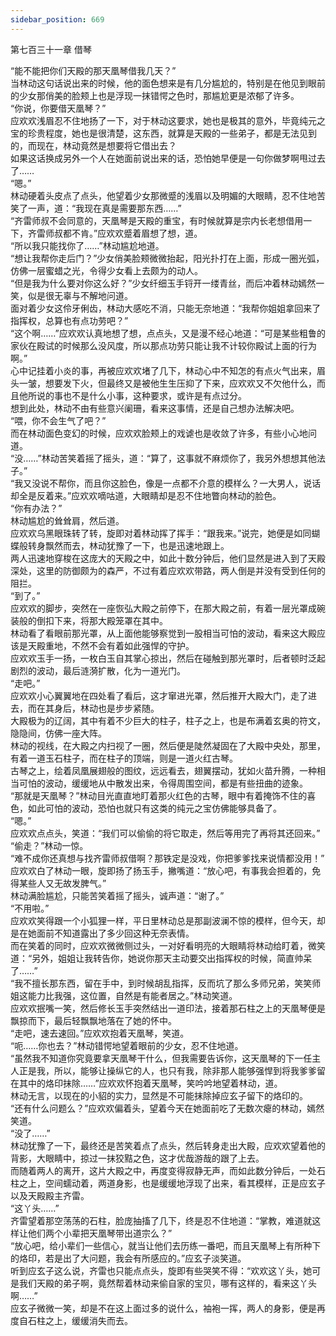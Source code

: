 ```yaml
---
sidebar_position: 669
---
```

 第七百三十一章 借琴


“能不能把你们天殿的那天凰琴借我几天？”  
当林动这句话说出来的时候，他的面色想来是有几分尴尬的，特别是在他见到眼前的少女那俏美的脸颊上也是浮现一抹错愕之色时，那尴尬更是浓郁了许多。  
“你说，你要借天凰琴？”  
应欢欢浅眉忍不住地扬了一下，对于林动这要求，她也是极其的意外，毕竟纯元之宝的珍贵程度，她也是很清楚，这东西，就算是天殿的一些弟子，都是无法见到的，而现在，林动竟然是想要将它借出去？  
如果这话换成另外一个人在她面前说出来的话，恐怕她早便是一句你做梦啊甩过去了……  
“嗯。”  
林动硬着头皮点了点头，他望着少女那微蹙的浅眉以及明媚的大眼睛，忍不住地苦笑了一声，道：“我现在真是需要那东西……”  
“齐雷师叔不会同意的，天凰琴是天殿的重宝，有时候就算是宗内长老想借用一下，齐雷师叔都不肯。”应欢欢蹙着眉想了想，道。  
“所以我只能找你了……”林动尴尬地道。  
“想让我帮你走后门？”少女俏美脸颊微微抬起，阳光扑打在上面，形成一圈光弧，仿佛一层蜜蜡之光，令得少女看上去颇为的动人。  
“但是我为什么要对你这么好？”少女纤细玉手锊开一缕青丝，而后冲着林动嫣然一笑，似是很无辜与不解地问道。  
面对着少女这伶牙俐齿，林动大感吃不消，只能无奈地道：“我帮你姐姐拿回来了指挥权，总算也有点功劳吧？”  
“这个啊……”应欢欢认真地想了想，点点头，又是漫不经心地道：“可是某些粗鲁的家伙在殿试的时候那么没风度，所以那点功劳只能让我不计较你殿试上面的行为啊。”  
心中记挂着小炎的事，再被应欢欢堵了几下，林动心中不知怎的有点火气出来，眉头一皱，想要发下火，但最终又是被他生生压抑了下来，应欢欢又不欠他什么，而且他所说的事也不是什么小事，这种要求，或许是有点过分。  
想到此处，林动不由有些意兴阑珊，看来这事情，还是自己想办法解决吧。  
“喂，你不会生气了吧？”  
而在林动面色变幻的时候，应欢欢脸颊上的戏谑也是收敛了许多，有些小心地问道。  
“没……”林动苦笑着摇了摇头，道：“算了，这事就不麻烦你了，我另外想想其他法子。”  
“我又没说不帮你，而且你这脸色，像是一点都不介意的模样么？一大男人，说话却全是反着来。”应欢欢嘀咕道，大眼睛却是忍不住地瞥向林动的脸色。  
“你有办法？”  
林动尴尬的耸耸肩，然后道。  
应欢欢乌黑眼珠转了转，旋即对着林动挥了挥手：“跟我来。”说完，她便是如同蝴蝶般转身飘然而去，林动犹豫了一下，也是迅速地跟上。  
两人迅速地穿梭在这庞大的天殿之中，如此十数分钟后，他们显然是进入到了天殿深处，这里的防御颇为的森严，不过有着应欢欢带路，两人倒是并没有受到任何的阻拦。  
“到了。”  
应欢欢的脚步，突然在一座恢弘大殿之前停下，在那大殿之前，有着一层光罩成碗装般的倒扣下来，将那大殿笼罩在其中。  
林动看了看眼前那光罩，从上面他能够察觉到一股相当可怕的波动，看来这大殿应该是天殿重地，不然不会有着如此强悍的守护。  
应欢欢玉手一扬，一枚白玉自其掌心掠出，然后在碰触到那光罩时，后者顿时泛起剧烈的波动，最后涟漪扩散，化为一道光门。  
“走吧。”  
应欢欢小心翼翼地在四处看了看后，这才窜进光罩，然后推开大殿大门，走了进去，而在其身后，林动也是步步紧随。  
大殿极为的辽阔，其中有着不少巨大的柱子，柱子之上，也是布满着玄奥的符文，隐隐间，仿佛一座大阵。  
林动的视线，在大殿之内扫视了一圈，然后便是陡然凝固在了大殿中央处，那里，有着一道玉石柱子，而在柱子的顶端，则是一道火红古琴。  
古琴之上，绘着凤凰展翅般的图纹，远远看去，翅翼摆动，犹如火苗升腾，一种相当可怕的波动，缓缓地从中散发出来，令得周围空间，都是有些扭曲的迹象。  
“那就是天凰琴？”林动目光直直地盯着那火红色的古琴，眼中有着掩饰不住的喜色，如此可怕的波动，恐怕也就只有这类的纯元之宝仿佛能够具备了。  
“嗯。”  
应欢欢点点头，笑道：“我们可以偷偷的将它取走，然后等用完了再将其还回来。”  
“偷走？”林动一惊。  
“难不成你还真想与找齐雷师叔借啊？那铁定是没戏，你把爹爹找来说情都没用！”  
应欢欢白了林动一眼，旋即扬了扬玉手，撇嘴道：“放心吧，有事我会担着的，免得某些人又无故发脾气。”  
林动满脸尴尬，只能苦笑着摇了摇头，诚声道：“谢了。”  
“不用啦。”  
应欢欢笑得跟一个小狐狸一样，平日里林动总是那副波澜不惊的模样，但今天，却是在她面前不知道露出了多少回这种无奈表情。  
而在笑着的同时，应欢欢微微侧过头，一对好看明亮的大眼睛将林动给盯着，微笑道：“另外，姐姐让我转告你，她说你那天主动要交出指挥权的时候，简直帅呆了……”  
“我不擅长那东西，留在手中，到时候胡乱指挥，反而坑了那么多师兄弟，笑笑师姐这能力比我强，这位置，自然是有能者居之。”林动笑道。  
应欢欢抿嘴一笑，然后修长玉手突然结出一道印法，接着那石柱之上的天凰琴便是飘掠而下，最后轻飘飘地落在了她的怀中。  
“走吧，速去速回。”应欢欢抱着天凰琴，笑道。  
“呃……你也去？”林动错愕地望着眼前的少女，忍不住地道。  
“虽然我不知道你究竟要拿天凰琴干什么，但我需要告诉你，这天凰琴的下一任主人正是我，所以，能够让操纵它的人，也只有我，除非那人能够强悍到将我爹爹留在其中的烙印抹除……”应欢欢怀抱着天凰琴，笑吟吟地望着林动，道。  
林动无言，以现在的小貂的实力，显然是不可能抹除掉应玄子留下的烙印的。  
“还有什么问题么？”应欢欢偏着头，望着今天在她面前吃了无数次瘪的林动，嫣然笑道。  
“没了……”  
林动犹豫了一下，最终还是苦笑着点了点头，然后转身走出大殿，应欢欢望着他的背影，大眼睛中，掠过一抹狡黠之色，这才优哉游哉的跟了上去。  
而随着两人的离开，这片大殿之中，再度变得寂静无声，而如此数分钟后，一处石柱之上，空间蠕动着，两道身影，也是缓缓地浮现了出来，看其模样，正是应玄子以及天殿殿主齐雷。  
“这丫头……”  
齐雷望着那空荡荡的石柱，脸庞抽搐了几下，终是忍不住地道：“掌教，难道就这样让他们两个小辈把天凰琴带出道宗么？”  
“放心吧，给小辈们一些信心，就当让他们去历练一番吧，而且天凰琴上有所种下的烙印，若是出了大问题，我会有所感应的。”应玄子淡笑道。  
听到应玄子这么说，齐雷也只能点点头，旋即有些哭笑不得：“欢欢这丫头，她可是我们天殿的弟子啊，竟然帮着林动来偷自家的宝贝，哪有这样的，看来这丫头啊……”  
应玄子微微一笑，却是不在这上面过多的说什么，袖袍一挥，两人的身影，便是再度自石柱之上，缓缓消失而去。  
  
  

